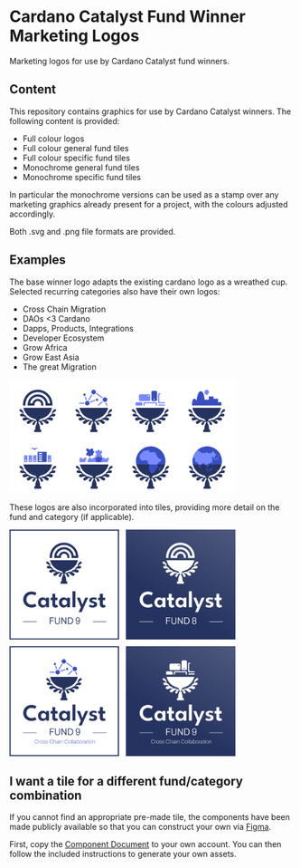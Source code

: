 # Cardano Catalyst Fund Winner Marketing Logos
Marketing logos for use by Cardano Catalyst fund winners.

## Content
This repository contains graphics for use by Cardano Catalyst winners.
The following content is provided:
- Full colour logos
- Full colour general fund tiles
- Full colour specific fund tiles
- Monochrome general fund tiles
- Monochrome specific fund tiles

In particular the monochrome versions can be used as a stamp over any marketing 
graphics already present for a project, with the colours adjusted accordingly.

Both .svg and .png file formats are provided.

## Examples
The base winner logo adapts the existing cardano logo as a wreathed cup.
Selected recurring categories also have their own logos:
- Cross Chain Migration
- DAOs <3 Cardano
- Dapps, Products, Integrations
- Developer Ecosystem
- Grow Africa
- Grow East Asia
- The great Migration

<img style="background: white" height="200px" src="./Readme Images/all_logos.png" title="Adaptation of the cardano catalyst logo as a cup with wreath and fund-specific inner graphics.">

These logos are also incorporated into tiles, providing more detail on the fund and category (if applicable).

<img src="./Readme Images/tile_examples.png" width="400px" height="400px" title="Generic monochrome tile for fund 8.">

## I want a tile for a different fund/category combination
If you cannot find an appropriate pre-made tile, the components have been made
publicly available so that you can construct your own via [Figma](https://www.figma.com/).

First, copy the [Component Document](https://www.figma.com/community/file/1199446016155538673)
to your own account. You can then follow the included instructions to generate your own assets.

